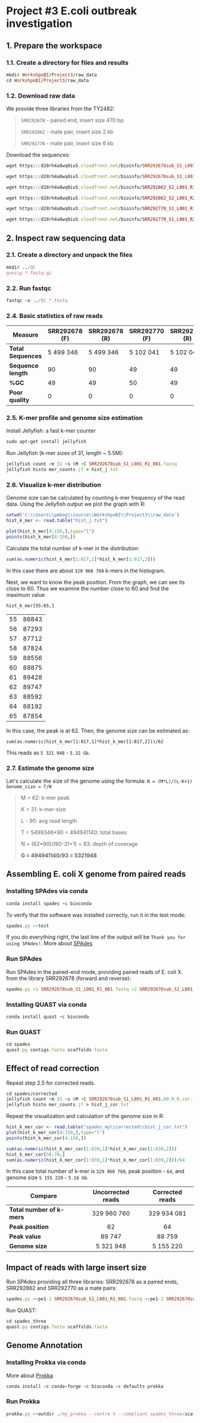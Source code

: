 # Project #3 E.coli outbreak investigation 

## 1. Prepare the workspace

### 1.1. Create a directory for files and results

```ruby
mkdir WorkshpoBI/Project3/raw_data
cd WorkshpoBI/Project3/raw_data
```

### 1.2. Download raw data

We provide three libraries from the TY2482:

> `SRR292678` - paired end, insert size 470 bp
>
> `SRR292862` - mate pair, insert size 2 kb
>
> `SRR292770` - mate pair, insert size 6 kb

Download the sequences:

```ruby
wget https://d28rh4a8wq0iu5.cloudfront.net/bioinfo/SRR292678sub_S1_L001_R1_001.fastq.gz

wget https://d28rh4a8wq0iu5.cloudfront.net/bioinfo/SRR292678sub_S1_L001_R2_001.fastq.gz

wget https://d28rh4a8wq0iu5.cloudfront.net/bioinfo/SRR292862_S2_L001_R1_001.fastq.gz

wget https://d28rh4a8wq0iu5.cloudfront.net/bioinfo/SRR292862_S2_L001_R2_001.fastq.gz

wget https://d28rh4a8wq0iu5.cloudfront.net/bioinfo/SRR292770_S1_L001_R1_001.fastq.gz

wget https://d28rh4a8wq0iu5.cloudfront.net/bioinfo/SRR292770_S1_L001_R2_001.fastq.gz
```
## 2. Inspect raw sequencing data

### 2.1. Create a directory and unpack the files

```ruby
mkdir ../QC
gunzip *.fastq.gz
```
### 2.2. Run fastqc

```ruby
fastqc -o ../QC *.fastq
```

### 2.4. Basic statistics of raw reads

| **Measure**         | **SRR292678 (F)** | **SRR292678 (R)** | **SRR292770 (F)** | **SRR292770 (R)** | **SRR292862 (F)** | **SRR292862 (R)** |
|---------------------|-------------------|-------------------|-------------------|-------------------|-------------------|-------------------|
| **Total Sequences** | 5 499 346           | 5 499 346           | 5 102 041           | 5 102 041           | 5 102 041           | 5 102 041           |
| **Sequence length** | 90                | 90                | 49                | 49                | 49                | 49                |
| **%GC**             | 49                | 49                | 50                | 49                | 50                | 49                |
| **Poor quality**   | 0                 | 0                 | 0                 | 0                 | 0                 | 0                 |


### 2.5. K-mer profile and genome size estimation

Install Jellyfish: a fast k-mer counter
```ruby
sudo apt-get install jellyfish
```

Run Jellyfish (k-mer sizes of 31, length ~ 5.5M):
```ruby
jellyfish count -m 31 -s 6M -C SRR292678sub_S1_L001_R1_001.fastq
jellyfish histo mer_counts.jf > hist_j.txt
```
### 2.6. Visualize k-mer distribution
Genome size can be calculated by counting k-mer frequency of the read data. Using the Jellyfish output we plot the graph with R:

```r
setwd('C:\\Users\\pmbog\\source\\WorkshpoBI\\Project3\\raw_data')
hist_k_mer <- read.table("hist_j.txt")

plot(hist_k_mer[4:150,],type="l")
points(hist_k_mer[4:150,])
```
Calculate the total number of k-mer in the distribution:

```r
sum(as.numeric(hist_k_mer[1:817,1]*hist_k_mer[1:817,2]))
```
In this case there are about `329 960 760` k-mers in the histogram.

Next, we want to know the peak position. From the graph, we can see its close to 60. Thus we examine the number close to 60 and find the maximum value
```
hist_k_mer[55:65,]
```
|    |       |
|----|-------|
| 55 | 86843 |
| 56 | 87293 |
| 57 | 87712 |
| 58 | 87824 |
| 59 | 88556 |
| 60 | 88875 |
| 61 | 89428 |
| 62 | 89747 |
| 63 | 88592 |
| 64 | 88192 |
| 65 | 87854 |

In this case, the peak is at 62. Then, the genome size can be estimated as:

```
sum(as.numeric(hist_k_mer[1:817,1]*hist_k_mer[1:817,2]))/62
```
This reads as `5 321 948` - `5.32 Gb`.

### 2.7. Estimate the genome size 

Let's calculate the size of the genome using the formula: 
`N = (M*L)/(L-K+1)`
`Genome_size = T/N`
> M = 62: k-mer peak
>
> K = 31: k-mer-size
>
> L - 90: avg read length
>
> T = 5499346*90 = 494941140: total bases
>
> N = (62*90)/(90-31+1) = 93: depth of coverage
>
> **G = 494941140/93 = 5321948**

## Assembling E. coli X genome from paired reads

### Installing SPAdes via conda

```ruby
conda install spades -c bioconda
```

To verify that the software was installed correctly, run it in the test mode:
```ruby
spades.py --test
```
If you do everything right, the last line of the output will be `Thank you for using SPAdes!`. More about [SPAdes](https://cab.spbu.ru/software/spades/)

### Run SPAdes
Run SPAdes in the paired-end mode, providing paired reads of E. coli X. from the library SRR292678 (forward and reverse):
 ```ruby
spades.py -1 SRR292678sub_S1_L001_R1_001.fastq -2 SRR292678sub_S1_L001_R2_001.fastq -o spades
```
### Installing QUAST via conda

```ruby
conda install quast -c bioconda
```
### Run QUAST
```ruby
cd spades
quast.py contigs.fasta scaffolds.fasta
```

## Effect of read correction
Repeat step 2.5 for corrected reads.

```ruby
cd spades/corrected
jellyfish count -m 31 -s 6M -C SRR292678sub_S1_L001_R1_001.00.0_0.cor.fastq
jellyfish histo mer_counts.jf > hist_j_cor.txt
```
Repeat the visualization and calculation of the genome size in R:
```r
hist_k_mer_cor <- read.table("spades_my\\corrected\\hist_j_cor.txt")
plot(hist_k_mer_cor[4:150,],type="l")
points(hist_k_mer_cor[4:150,])

sum(as.numeric(hist_k_mer_cor[1:839,1]*hist_k_mer_cor[1:839,2]))
hist_k_mer_cor[50:70,]
sum(as.numeric(hist_k_mer_cor[1:839,1]*hist_k_mer_cor[1:839,2]))/64
```
In this case total number of k-mer is `329 960 760`, peak position - `64`, and genome size `5 155 220` - `5.16 Gb`.

Compare                   | **Uncorrected reads** | **Corrected reads** 
---------------------------|:---------------------:|:-------------------:
**Total number of k-mers** | 329 960 760           | 329 934 081         
**Peak position**           | 62                    | 64                  
**Peak value**              | 89 747                | 88 759              
**Genome size**             | 5 321 948             | 5 155 220           

## Impact of reads with large insert size

Run SPAdes providing all three libraries: SRR292678 as a paired ends,  SRR292862 and SRR292770 as a mate pairs:
```ruby
spades.py --pe1-1 SRR292678sub_S1_L001_R1_001.fastq --pe1-2 SRR292678sub_S1_L001_R2_001.fastq --mp1-1 SRR292770_S1_L001_R1_001.fastq --mp1-2 SRR292770_S1_L001_R2_001.fastq --mp2-1 SRR292862_S2_L001_R1_001.fastq --mp2-2 SRR292862_S2_L001_R2_001.fastq -o spades_three
```
Run QUAST:
```ruby
cd spades_three
quast.py contigs.fasta scaffolds.fasta
```
## Genome Annotation

### Installing Prokka via conda
More about [Prokka](https://github.com/tseemann/prokka)
```ruby
conda install -c conda-forge -c bioconda -c defaults prokka
```
### Run Prokka
```ruby
prokka.py --outdir ./my_prokka --centre X --compliant spades_three/scaffolds.fasta
```
